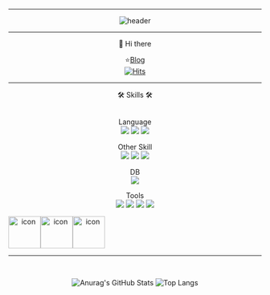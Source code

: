 <hr>
<div align=center>

![header](https://capsule-render.vercel.app/api?type=transparent&color=75BDE0&height=150&section=header&fontSize=25&animation=fadeIn&text=Well%20Come%20My%20GitHub%20😊&fontColor=2029)<br>
</div>

<hr>
<div align=center>
👋 Hi there <br>
  
:star:[Blog](https://solv-end.tistory.com/)<br>
[![Hits](https://hits.seeyoufarm.com/api/count/incr/badge.svg?url=https%3A%2F%2Fgithub.com%2FLeafxi&count_bg=%2381BCFF&title_bg=%238EFFF6&icon=checkmarx.svg&icon_color=%23E7E7E7&title=hits&edge_flat=false)](https://hits.seeyoufarm.com)
</div>
<hr>

<div align=center>
  🛠 Skills 🛠<br><br>

Language <br>
<img src="https://img.shields.io/badge/Python-3776AB?style=flat-squar&logo-Python&logoColor=black"/> 
<img src="https://img.shields.io/badge/Java-9999FF?style=flat-squar&logo-Java&logoColor=white"/> 
<img src="https://img.shields.io/badge/Kotlin-352A71?style=flat-squar&logo-Kotlin&logoColor=white"/> <br>

Other Skill <br>
<img src="https://img.shields.io/badge/React-61DAFB?style=flat-squar&logo-React&logoColor=black"/> 
<img src="https://img.shields.io/badge/Spring-6DB33F?style=flat-squar&logo-Spring&logoColor=balck"/> 
<img src="https://img.shields.io/badge/Spring Boot-6DB33F?style=flat-squar&logo-Spring Boot&logoColor=balck"/> <br>

DB<br>
<img src="https://img.shields.io/badge/MySQL-4479A1?style=flat-squar&logo-MySQL&logoColor=black"/> 

Tools<br>
<img src="https://img.shields.io/badge/Visual Studio-5C2D91?style=flat-squar&logo-Visual Studio&logoColor=white"/> 
<img src="https://img.shields.io/badge/Visual Studio Code-007ACC?style=flat-squar&logo-Visual Studio Code&logoColor=white"/> 
<img src="https://img.shields.io/badge/Git-F05032?style=flat-squar&logo-Git&logoColor=white"/> 
<img src="https://img.shields.io/badge/GitHub-181717?style=flat-squar&logo-GitHub&logoColor=white"/> <br>
<div style="display: flex; align-items: flex-start;"><img src="https://techstack-generator.vercel.app/java-icon.svg" alt="icon" width="64" height="64"
style="display: flex; align-items: flex-start;"><img src="https://techstack-generator.vercel.app/mysql-icon.svg" alt="icon" width="64" height="64"
style="display: flex; align-items: flex-start;"><img src="https://techstack-generator.vercel.app/github-icon.svg" alt="icon" width="64" height="64" /></div>
</div>
<hr><br>

<div align=center>
  
![Anurag's GitHub Stats](https://github-readme-stats.vercel.app/api?username=Leafxi&show_icon=true&theme=tokyonight)
![Top Langs](https://github-readme-stats.vercel.app/api/top-langs/?username=Leafxi&layout=donut&theme=tokyonight)
</div>
<!--
**Leafxi/Leafxi** is a ✨ _special_ ✨ repository because its `README.md` (this file) appears on your GitHub profile.

Here are some ideas to get you started:

- 🔭 I’m currently working on ...
- 🌱 I’m currently learning ...
- 👯 I’m looking to collaborate on ...
- 🤔 I’m looking for help with ...
- 💬 Ask me about ...
- 📫 How to reach me: ...
- 😄 Pronouns: ...
- ⚡ Fun fact: ...
-->
